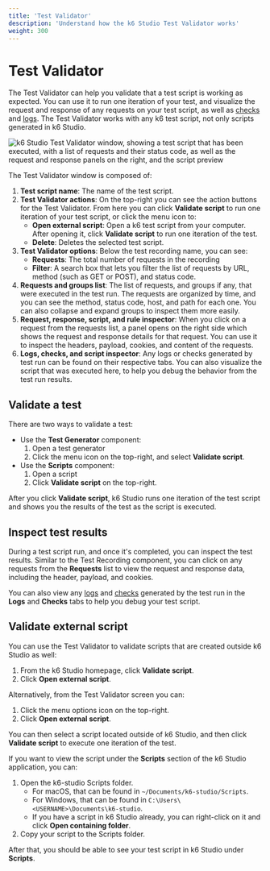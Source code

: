 ```yaml
---
title: 'Test Validator'
description: 'Understand how the k6 Studio Test Validator works'
weight: 300
---
```


# Test Validator

The Test Validator can help you validate that a test script is working as expected. You can use it to run one iteration of your test, and visualize the request and response of any requests on your test script, as well as [checks](https://grafana.com/docs/k6/latest/using-k6/checks/) and [logs](https://grafana.com/docs/grafana-cloud/testing/k6/analyze-results/inspect-test-results/inspect-logs/). The Test Validator works with any k6 test script, not only scripts generated in k6 Studio.

![k6 Studio Test Validator window, showing a test script that has been executed, with a list of requests and their status code, as well as the request and response panels on the right, and the script preview](/media/docs/k6-studio/screenshot-k6-studio-test-validator-panels.png)

The Test Validator window is composed of:

1. **Test script name**: The name of the test script.
2. **Test Validator actions**: On the top-right you can see the action buttons for the Test Validator. From here you can click **Validate script** to run one iteration of your test script, or click the menu icon to:
   - **Open external script**: Open a k6 test script from your computer. After opening it, click **Validate script** to run one iteration of the test.
   - **Delete**: Deletes the selected test script.
3. **Test Validator options**: Below the test recording name, you can see:
   - **Requests**: The total number of requests in the recording
   - **Filter**: A search box that lets you filter the list of requests by URL, method (such as GET or POST), and status code.
4. **Requests and groups list**: The list of requests, and groups if any, that were executed in the test run. The requests are organized by time, and you can see the method, status code, host, and path for each one. You can also collapse and expand groups to inspect them more easily.
5. **Request, response, script, and rule inspector**: When you click on a request from the requests list, a panel opens on the right side which shows the request and response details for that request. You can use it to inspect the headers, payload, cookies, and content of the requests.
6. **Logs, checks, and script inspector**: Any logs or checks generated by test run can be found on their respective tabs. You can also visualize the script that was executed here, to help you debug the behavior from the test run results.

## Validate a test

There are two ways to validate a test:

- Use the **Test Generator** component:
  1. Open a test generator
  2. Click the menu icon on the top-right, and select **Validate script**.
- Use the **Scripts** component:
  1. Open a script
  2. Click **Validate script** on the top-right.

After you click **Validate script**, k6 Studio runs one iteration of the test script and shows you the results of the test as the script is executed.

## Inspect test results

During a test script run, and once it's completed, you can inspect the test results. Similar to the Test Recording component, you can click on any requests from the **Requests** list to view the request and response data, including the header, payload, and cookies.

You can also view any [logs](https://grafana.com/docs/grafana-cloud/testing/k6/analyze-results/inspect-test-results/inspect-logs/) and [checks](https://grafana.com/docs/k6/latest/using-k6/checks/) generated by the test run in the **Logs** and **Checks** tabs to help you debug your test script.

## Validate external script

You can use the Test Validator to validate scripts that are created outside k6 Studio as well:

1. From the k6 Studio homepage, click **Validate script**.
2. Click **Open external script**.

Alternatively, from the Test Validator screen you can:

1. Click the menu options icon on the top-right.
2. Click **Open external script**.

You can then select a script located outside of k6 Studio, and then click **Validate script** to execute one iteration of the test.

If you want to view the script under the **Scripts** section of the k6 Studio application, you can:

1. Open the k6-studio Scripts folder.
   - For macOS, that can be found in `~/Documents/k6-studio/Scripts`.
   - For Windows, that can be found in `C:\Users\<USERNAME>\Documents\k6-studio`.
   - If you have a script in k6 Studio already, you can right-click on it and click **Open containing folder**.
2. Copy your script to the Scripts folder.

After that, you should be able to see your test script in k6 Studio under **Scripts**.
